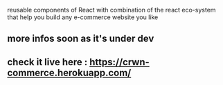 reusable components of React with combination of the react eco-system that help you build any e-commerce website you like

## more infos soon as it's under dev

## check it live here : https://crwn-commerce.herokuapp.com/
